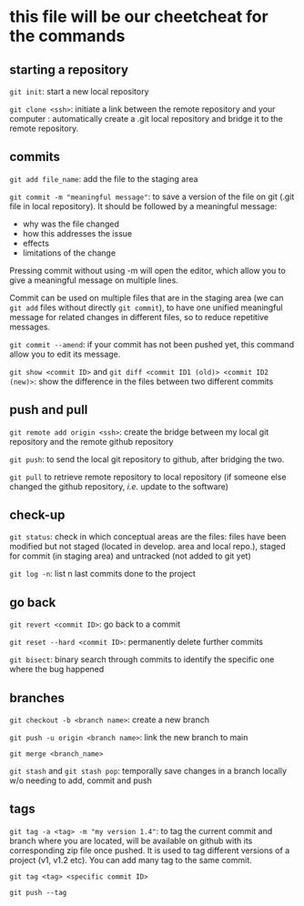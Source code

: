 # this file will be our cheetcheat for the commands
## starting a repository
`git init`: start a new local repository 

`git clone <ssh>`: initiate a link between the remote repository and your computer : automatically create a .git local repository and bridge it to the remote repository.

## commits
`git add file_name`: add the file to the staging area

`git commit -m "meaningful message"`: to save a version of the file on git (.git file in local repository). It should be followed by a meaningful message: 
  - why was the file changed
  - how this addresses the issue
  - effects 
  - limitations of the change
 
 Pressing commit without using -m will open the editor, which allow you to give a meaningful message on multiple lines.
 
 Commit can be used on multiple files that are in the staging area (we can `git add` files without directly `git commit`), to have one unified meaningful message for related changes in different files, so to reduce repetitive messages. 
 
 `git commit --amend`: if your commit has not been pushed yet, this command allow you to edit its message.

`git show <commit ID>` and `git diff <commit ID1 (old)> <commit ID2 (new)>`: show the difference in the files between two different commits

## push and pull
`git remote add origin <ssh>`: create the bridge between my local git repository and the remote github repository 
  
`git push`: to send the local git repository to github, after bridging the two.

`git pull` to retrieve remote repository to local repository (if someone else changed the github repository, *i.e.* update to the software)

## check-up
`git status`: check in which conceptual areas are the files: files have been modified but not staged (located in develop. area and local repo.), staged for commit (in staging area) and untracked (not added to git yet)

`git log -n`: list n last commits done to the project 

## go back
`git revert <commit ID>`: go back to a commit

`git reset --hard <commit ID>`: permanently delete further commits

`git bisect`: binary search through commits to identify the specific one where the bug happened

## branches

`git checkout -b <branch name>`: create a new branch 

`git push -u origin <branch name>`: link the new branch to main

`git merge <branch_name>`

`git stash` and `git stash pop`: temporally save changes in a branch locally w/o needing to add, commit and push

## tags

`git tag -a <tag> -m "my version 1.4"`: to tag the current commit and branch where you are located, will be available on github with its corresponding zip file once pushed. It is used to tag different versions of a project (v1, v1.2 etc). You can add many tag to the same commit.

`git tag <tag> <specific commit ID>`

`git push --tag` 




